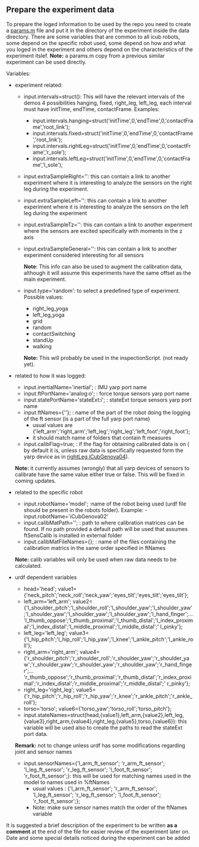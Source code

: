 ## Prepare the experiment data 
To prepare the loged information to be used by the repo you need to create a [params.m](https://github.com/robotology-playground/insitu-ft-analysis/blob/master/paramsTemplate.m) file and put it in the directory of the experiment inside the data directory.
There are some variables that are common to all icub robots, some depend on the specific robot used, some depend on how and what you loged in the experiment and others depend on the characteristics of the experiment itslef. **Note:** a params.m copy from a previous similar experiment can be used directly.

Variables:
  - experiment related:
      - input.intervals=struct(): This will have the relevant intervals of the demos 4 possibilities hanging, fixed, right_leg, left_leg, each interval must have initTime, endTime, contactFrame. Examples:
         - input.intervals.hanging=struct('initTime',0,'endTime',0,'contactFrame','root_link');
         - input.intervals.fixed=struct('initTime',0,'endTime',0,'contactFrame','root_link');
         - input.intervals.rightLeg=struct('initTime',0,'endTime',0,'contactFrame','r_sole');
         - input.intervals.leftLeg=struct('initTime',0,'endTime',0,'contactFrame','l_sole');
      - input.extraSampleRight='': this can contain a link to another experiment where it is interesting to analyze the sensors on the right leg during the experiment. 
      - input.extraSampleLeft='': this can contain a link to another experiment where it is interesting to analyze the sensors on the left leg during the experiment
      - input.extraSampleTz='': this can contain a link to another experiment where the sensors are excited specifically with moments in the z axis
      - input.extraSampleGeneral='': this can contain a link to another experiment considered interesting for all sensors
      
          **Note**: This info can also be used to augment the calibration data, although it will assume this experiments have the same offset as the main experiment.
            
      - input.type='random': to select a predefined type of experiment. Possible values:
          - right_leg_yoga
          - left_leg_yoga
          - grid
          - random
          - contactSwitching
          - standUp
          - walking
          
          **Note:** This will probably be used in the inspectionScript. (not ready yet).
      

     
 - related to how it was logged:
      - input.inertialName='inertial'; : IMU yarp port name
      - input.ftPortName='analog:o'; : force torque sensors yarp port name
      - input.statePortName='stateExt:i'; : stateExt torque sensors yarp port name
      - input.ftNames={''}; : name of the part of the robot doing the logging of the ft sensor (is a part of the full yarp port name)
          - usual values are {'left_arm';'right_arm';'left_leg';'right_leg';'left_foot';'right_foot'}; 
          - it should match name of folders that contain ft measures
     - input.calibFlag=true; : if the flag for obtaining calibrated data is on ( by default it is, unless raw data is specifically requested form the yarp device as in [rightLeg iCubGenova04](https://github.com/robotology/robots-configuration/blob/791e4d7453300bbb2496fd8d79a928975f99b22d/iCubGenova04/hardware/FT/right_leg-eb8-j0_3-strain.xml#L46)). 
           
      **Note:** it currently assumes (wrongly) that all yarp devices of sensors to calibrate have the same value either true or false. This will be fixed in coming updates.
     
 - related to the specific robot
      - input.robotName='model'; :name of the robot being used (urdf file should be present in the robots folder). Example:
            - input.robotName='iCubGenova02'
      - input.calibMatPath=''; : path to where calibration matrices can be found. If no path provided a default path will be used that assumes ftSensCalib is installed in external folder
      - input.calibMatFileNames={}; : name of the files containing the calibration matrics in the same order specified in ftNames
      
      **Note:** calib variables will only be used when raw data needs to be calculated.
     
 - urdf dependent variables 
      - head='head'; value1={'neck_pitch';'neck_roll';'neck_yaw';'eyes_tilt';'eyes_tilt';'eyes_tilt'};
      - left_arm='left_arm'; value2={'l_shoulder_pitch';'l_shoulder_roll';'l_shoulder_yaw';'l_shoulder_yaw';'l_shoulder_yaw';'l_shoulder_yaw';'l_shoulder_yaw';'l_hand_finger';...
    'l_thumb_oppose';'l_thumb_proximal';'l_thumb_distal';'l_index_proximal';'l_index_distal';'l_middle_proximal';'l_middle_distal';' l_pinky'};
      - left_leg='left_leg'; value3={'l_hip_pitch';'l_hip_roll';'l_hip_yaw';'l_knee';'l_ankle_pitch';'l_ankle_roll'};
      - right_arm='right_arm'; value4={'r_shoulder_pitch';'r_shoulder_roll';'r_shoulder_yaw';'r_shoulder_yaw';'r_shoulder_yaw';'r_shoulder_yaw';'r_shoulder_yaw';'r_hand_finger';...
    'r_thumb_oppose';'r_thumb_proximal';'r_thumb_distal';'r_index_proximal';'r_index_distal';'r_middle_proximal';'r_middle_distal';' r_pinky'};
      - right_leg='right_leg'; value5={'r_hip_pitch';'r_hip_roll';'r_hip_yaw';'r_knee';'r_ankle_pitch';'r_ankle_roll'};
      - torso='torso'; value6={'torso_yaw';'torso_roll';'torso_pitch'};
      - input.stateNames=struct(head,{value1},left_arm,{value2},left_leg,{value3},right_arm,{value4},right_leg,{value5},torso,{value6}): this variable will be used also to create the paths to read the stateExt port data.

   **Remark:** not to change unless urdf has some modifications regarding joint and sensor names

      - input.sensorNames={'l_arm_ft_sensor'; 'r_arm_ft_sensor'; 'l_leg_ft_sensor'; 'r_leg_ft_sensor'; 'l_foot_ft_sensor'; 'r_foot_ft_sensor';}: this will be used for matching names used in the model to names used in %ftNames
           -  usual values : {'l_arm_ft_sensor'; 'r_arm_ft_sensor'; 'l_leg_ft_sensor'; 'r_leg_ft_sensor'; 'l_foot_ft_sensor'; 'r_foot_ft_sensor';};
           - Note: make sure sensor names match the order of the ftNames variable
           


   
 It is suggested a brief description of the experiment to be written **as a comment** at the end of the file for easier review of the experiment later on. Date and some special details noticed during the experiment can be added
